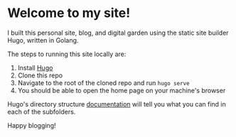 # Welcome to my site!

I built this personal site, blog, and digital garden using the static site builder Hugo, written in Golang.

The steps to running this site locally are:
1. Install [Hugo](https://gohugo.io/installation/)
2. Clone this repo
3. Navigate to the root of the cloned repo and run `hugo serve`
4. You should be able to open the home page on your machine's browser

Hugo's directory structure [documentation](https://gohugo.io/getting-started/directory-structure/) will tell you what you can find in each
of the subfolders.

Happy blogging!
